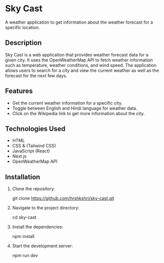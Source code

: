 # Sky Cast

A weather application to get information about the weather forecast for a specific location.

## Description

Sky Cast is a web application that provides weather forecast data for a given city. It uses the OpenWeatherMap API to fetch weather information such as temperature, weather conditions, and wind speed. The application allows users to search for a city and view the current weather as well as the forecast for the next few days.

## Features

- Get the current weather information for a specific city.
- Toggle between English and Hindi language for weather data.
- Click on the Wikipedia link to get more information about the city.

## Technologies Used

- HTML
- CSS & (Tailwind CSS)
- JavaScript (React)
- Next.js
- OpenWeatherMap API

## Installation

1. Clone the repository:

   git clone https://github.com/hrshkshri/sky-cast.git

2. Navigate to the project directory:

   cd sky-cast

3. Install the dependencies:

   npm install

4. Start the development server:

   npm run dev
